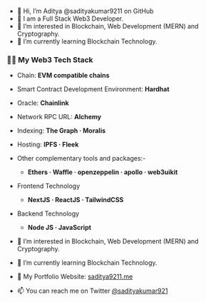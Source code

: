 - 👋 Hi, I’m Aditya @sadityakumar9211 on GitHub
- 🍳 I am a Full Stack Web3 Developer.
- 👀 I’m interested in Blockchain, Web Development (MERN) and Cryptography.
- 🌱 I’m currently learning Blockchain Technology.
  
  
### 👨‍💻 My Web3 Tech Stack
  - Chain: **EVM compatible chains**
  - Smart Contract Development Environment: **Hardhat**
  - Oracle: **Chainlink**
  - Network RPC URL: **Alchemy**
  - Indexing: **The Graph · Moralis** 
  - Hosting: **IPFS · Fleek**
  - Other complementary tools and packages:- 
    - **Ethers · Waffle · openzeppelin · apollo · web3uikit**
  - Frontend Technology
    - **NextJS · ReactJS · TailwindCSS**
  - Backend Technology
    - **Node JS · JavaScript**



- 👀 I’m interested in Blockchain, Web Development (MERN) and Cryptography.
- 🌱 I’m currently learning Blockchain Technology.
- 💼 My Portfolio Website: [saditya9211.me](https://saditya9211.me) 
- 📫 You can reach me on Twitter [@sadityakumar921](https://twitter.com/sadityakumar921)

<!---
sadityakumar9211/sadityakumar9211 is a ✨ special ✨ repository because its `README.md` (this file) appears on your GitHub profile.
You can click the Preview link to take a look at your changes.
--->
